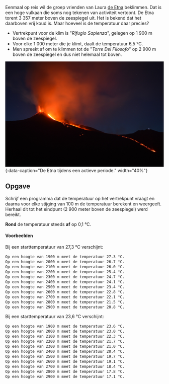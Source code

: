 Eenmaal op reis wil de groep vrienden van Laura <a href="https://nl.wikipedia.org/wiki/Etna_(vulkaan)" target="_blank">de Etna</a> beklimmen. Dat is een hoge vulkaan die soms nog tekenen van activiteit vertoont. De Etna torent 3 357 meter boven de zeespiegel uit. Het is bekend dat het daarboven vrij koud is. Maar hoeveel is de temperatuur daar precies? 

- Vertrekpunt voor de klim is "*Rifugio Sapienza*", gelegen op 1 900 m boven de zeespiegel.
- Voor elke 1 000 meter die je klimt, daalt de temperatuur 6,5 °C. 
- Men spreekt af om te klimmen tot de "*Torre Del Filosofo*" op 2 900 m boven de zeespiegel en dus niet helemaal tot boven. 

![De Etna tijdens een actieve periode.](media/shawn-appel.jpg "Foto door Shawn Appel op Unsplash."){:data-caption="De Etna tijdens een actieve periode." width="40%"}

## Opgave
Schrijf een programma dat de temperatuur op het vertrekpunt vraagt en daarna voor elke stijging van 100 m de temperatuur berekent en weergeeft. Herhaal dit tot het eindpunt (2 900 meter boven de zeespiegel) werd bereikt. 

**Rond** de temperatuur steeds **af** op 0,1 °C.

#### Voorbeelden
Bij een starttemperatuur van 27,3 °C verschijnt:
```
Op een hoogte van 1900 m meet de temperatuur 27.3 °C.
Op een hoogte van 2000 m meet de temperatuur 26.7 °C.
Op een hoogte van 2100 m meet de temperatuur 26.0 °C.
Op een hoogte van 2200 m meet de temperatuur 25.4 °C.
Op een hoogte van 2300 m meet de temperatuur 24.7 °C.
Op een hoogte van 2400 m meet de temperatuur 24.1 °C.
Op een hoogte van 2500 m meet de temperatuur 23.4 °C.
Op een hoogte van 2600 m meet de temperatuur 22.8 °C.
Op een hoogte van 2700 m meet de temperatuur 22.1 °C.
Op een hoogte van 2800 m meet de temperatuur 21.5 °C.
Op een hoogte van 2900 m meet de temperatuur 20.8 °C.
```

Bij een starttemperatuur van 23,6 °C verschijnt:
```
Op een hoogte van 1900 m meet de temperatuur 23.6 °C.
Op een hoogte van 2000 m meet de temperatuur 23.0 °C.
Op een hoogte van 2100 m meet de temperatuur 22.3 °C.
Op een hoogte van 2200 m meet de temperatuur 21.7 °C.
Op een hoogte van 2300 m meet de temperatuur 21.0 °C.
Op een hoogte van 2400 m meet de temperatuur 20.4 °C.
Op een hoogte van 2500 m meet de temperatuur 19.7 °C.
Op een hoogte van 2600 m meet de temperatuur 19.1 °C.
Op een hoogte van 2700 m meet de temperatuur 18.4 °C.
Op een hoogte van 2800 m meet de temperatuur 17.8 °C.
Op een hoogte van 2900 m meet de temperatuur 17.1 °C.
```